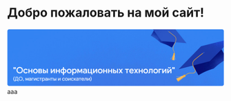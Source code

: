 # Добро пожаловать на мой сайт!
![Image alt](https://github.com/AlasterKrowly/AlasterKrowly.github.io/blob/main/aaa.png)
aaa
